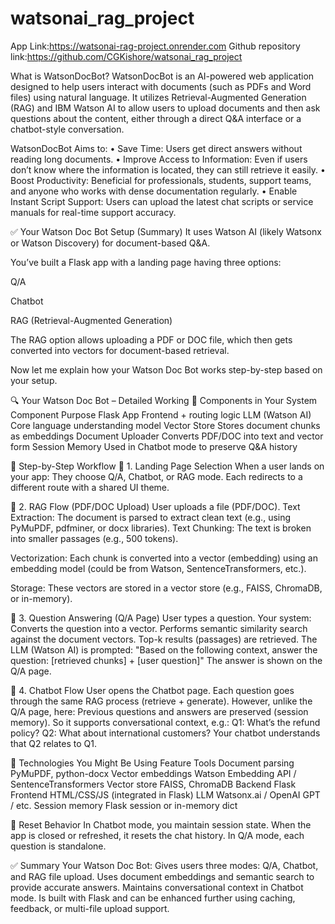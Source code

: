 # watsonai_rag_project

App Link:https://watsonai-rag-project.onrender.com
Github repository link:https://github.com/CGKishore/watsonai_rag_project

What is WatsonDocBot?
WatsonDocBot is an AI-powered web application designed to help users interact with documents (such as PDFs and Word files) using natural language. It utilizes Retrieval-Augmented Generation (RAG) and IBM Watson AI to allow users to upload documents and then ask questions about the content, either through a direct Q&A interface or a chatbot-style conversation.

WatsonDocBot Aims to:
•	Save Time: Users get direct answers without reading long documents.
•	Improve Access to Information: Even if users don’t know where the information is located, they can still retrieve it easily.
•	Boost Productivity: Beneficial for professionals, students, support teams, and anyone who works with dense documentation regularly.
•	Enable Instant Script Support: Users can upload the latest chat scripts or service manuals for real-time support accuracy.

✅ Your Watson Doc Bot Setup (Summary)
It uses Watson AI (likely Watsonx or Watson Discovery) for document-based Q&A.

You’ve built a Flask app with a landing page having three options:

Q/A

Chatbot

RAG (Retrieval-Augmented Generation)

The RAG option allows uploading a PDF or DOC file, which then gets converted into vectors for document-based retrieval.

Now let me explain how your Watson Doc Bot works step-by-step based on your setup.

🔍 Your Watson Doc Bot – Detailed Working
🧱 Components in Your System
      Component	Purpose
      Flask App	Frontend + routing logic
      LLM (Watson AI)	Core language understanding model
      Vector Store	Stores document chunks as embeddings
      Document Uploader	Converts PDF/DOC into text and vector form
      Session Memory	Used in Chatbot mode to preserve Q&A history

🚀 Step-by-Step Workflow
🔹 1. Landing Page Selection
        When a user lands on your app:
        They choose Q/A, Chatbot, or RAG mode.
        Each redirects to a different route with a shared UI theme.

🔹 2. RAG Flow (PDF/DOC Upload)
        User uploads a file (PDF/DOC).
        Text Extraction: The document is parsed to extract clean text 
        (e.g., using PyMuPDF, pdfminer, or docx libraries).
        Text Chunking: The text is broken into smaller passages (e.g., 500 
        tokens).

Vectorization:
Each chunk is converted into a vector (embedding) using an embedding model (could be from Watson, SentenceTransformers, etc.).

Storage:
These vectors are stored in a vector store (e.g., FAISS, ChromaDB, or in-memory).

🔹 3. Question Answering (Q/A Page)
        User types a question.
        Your system:
        Converts the question into a vector.
        Performs semantic similarity search against the document vectors.
        Top-k results (passages) are retrieved.
        The LLM (Watson AI) is prompted:
        "Based on the following context, answer the question: [retrieved chunks] + [user question]"
        The answer is shown on the Q/A page.

🔹 4. Chatbot Flow
        User opens the Chatbot page.
        Each question goes through the same RAG process (retrieve + generate).
        However, unlike the Q/A page, here:
        Previous questions and answers are preserved (session memory).
        So it supports conversational context, e.g.:
        Q1: What’s the refund policy?
        Q2: What about international customers?
        Your chatbot understands that Q2 relates to Q1.

🧰 Technologies You Might Be Using
        Feature	Tools
        Document parsing	PyMuPDF, python-docx
        Vector embeddings	Watson Embedding API / SentenceTransformers
        Vector store	FAISS, ChromaDB
        Backend	Flask
        Frontend	HTML/CSS/JS (integrated in Flask)
        LLM	Watsonx.ai / OpenAI GPT / etc.
        Session memory	Flask session or in-memory dict

🔄 Reset Behavior
        In Chatbot mode, you maintain session state.
        When the app is closed or refreshed, it resets the chat history.
        In Q/A mode, each question is standalone.

✅ Summary
        Your Watson Doc Bot:
        Gives users three modes: Q/A, Chatbot, and RAG file upload.
        Uses document embeddings and semantic search to provide accurate answers.
        Maintains conversational context in Chatbot mode.
        Is built with Flask and can be enhanced further using caching, feedback, or multi-file upload support.
